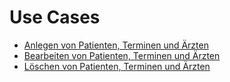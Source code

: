 # Use Cases
- [Anlegen von Patienten, Terminen und Ärzten](./UseCases/1.md)
- [Bearbeiten von Patienten, Terminen und Ärzten](./UseCases/2.md)
- [Löschen von Patienten, Terminen und Ärzten](./UseCases/3.md)
